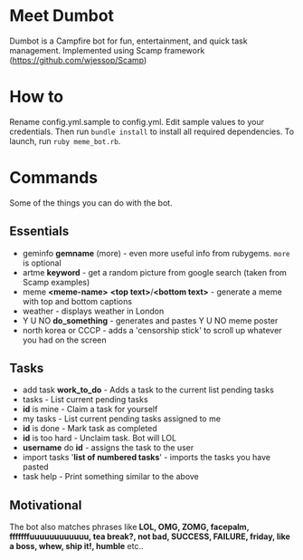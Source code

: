 Meet Dumbot
========

Dumbot is a Campfire bot for fun, entertainment, and quick task management.
Implemented using Scamp framework (https://github.com/wjessop/Scamp)

How to
========
Rename config.yml.sample to config.yml. Edit sample values to your credentials.
Then run `bundle install` to install all required dependencies.
To launch, run `ruby meme_bot.rb`.

Commands
========
Some of the things you can do with the bot.

Essentials
----------
* geminfo __gemname__ (more) - even more useful info from rubygems. `more` is optional
* artme __keyword__ - get a random picture from google search (taken from Scamp examples)
* meme __&lt;meme-name&gt;__ __&lt;top text&gt;__/__&lt;bottom text&gt;__ - generate a meme with top and bottom captions
* weather - displays weather in London
* Y U NO __do_something__ - generates and pastes Y U NO meme poster
* north korea or CCCP - adds a 'censorship stick' to scroll up whatever you had on the screen

Tasks
-----
* add task __work_to_do__ - Adds a task to the current list pending tasks
* tasks - List current pending tasks
* __id__ is mine - Claim a task for yourself
* my tasks - List current pending tasks assigned to me
* __id__ is done - Mark task as completed
* __id__ is too hard - Unclaim task. Bot will LOL
* __username__ do __id__ - assigns the task to the user
* import tasks '__list of numbered tasks__' - imports the tasks you have pasted
* task help - Print something similar to the above

Motivational
------------
The bot also matches phrases like __LOL, OMG, ZOMG, facepalm, fffffffuuuuuuuuuuuu, tea break?, not bad, SUCCESS, FAILURE, friday, like a boss, whew, ship it!, humble__ etc..
